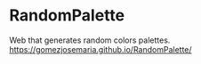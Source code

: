 # RandomPalette
Web that generates random colors palettes.
https://gomezjosemaria.github.io/RandomPalette/
